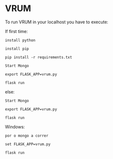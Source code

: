 # VRUM


To run VRUM in your localhost you have to execute:

If first time:

	install python
	
	install pip
	
	pip install -r requirements.txt
	
	Start Mongo
	
	export FLASK_APP=vrum.py
	
	flask run

else:

	Start Mongo
	
	export FLASK_APP=vrum.py
	
	flask run

Windows:

	por o mongo a correr
	
	set FLASK_APP=vrum.py

	flask run
